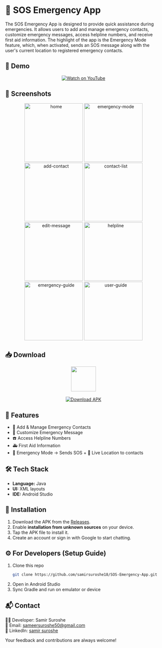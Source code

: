 # 🚨 SOS Emergency App

The SOS Emergency App is designed to provide quick assistance during emergencies. It allows users to add and manage emergency contacts, customize emergency messages, access helpline numbers, and receive first aid information. The highlight of the app is the Emergency Mode feature, which, when activated, sends an SOS message along with the user's current location to registered emergency contacts.

## 🎥 Demo

<p align="center">
  <a href="https://www.youtube.com/watch?v=ScsVUOd-dFw" target="_blank">
    <img src="https://img.shields.io/badge/Watch%20on%20YouTube-red?logo=youtube&logoColor=white&style=for-the-badge" alt="Watch on YouTube"/>
  </a>
</p>

## 📸 Screenshots

<p align="center">

  <img width="188" alt="home" src="https://github.com/user-attachments/assets/eff4749f-46b6-4e84-9a6f-e2ebf2a4c6dc" />
  <img width="188" alt="emergency-mode" src="https://github.com/user-attachments/assets/a39807fb-593f-4ee4-bf30-7be675a125b8" />
  <img width="188" alt="add-contact" src="https://github.com/user-attachments/assets/48c31c1e-9c03-41fc-a1b1-391ba8927514" />
  <img width="188" alt="contact-list" src="https://github.com/user-attachments/assets/cf05342e-f1d4-4070-959e-bb77a7cfd288" />
  <img width="188" alt="edit-message" src="https://github.com/user-attachments/assets/679176c1-fa8f-47aa-ad5e-b1b94a0ed263" />
  <img width="188" alt="helpline" src="https://github.com/user-attachments/assets/3a405148-3ad3-4524-867e-9cc867dd442f" />
  <img width="188" alt="emergency-guide" src="https://github.com/user-attachments/assets/8e79375f-6c5d-4c8b-b8af-765d794e3724" />
  <img width="188" alt="user-guide" src="https://github.com/user-attachments/assets/ceb9af0f-c87f-49e5-9b95-c3c4fd1db3f2" />

</p>

## 📥 Download

<p align="center">
  <img src="https://github.com/samirsuroshe18/SOS-Emergency-App/assets/130245723/5084bee7-56b8-4217-83ce-fd628879411f" width="80" height="80" >
  <br/><br/>
  <a href="https://github.com/samirsuroshe18/My-ChatApp/releases/tag/2.0.0">
    <img src="https://img.shields.io/badge/Download%20APK-blue?style=for-the-badge&logo=android" alt="Download APK"/>
  </a>
</p>

## 🚀 Features
- 👥 Add & Manage Emergency Contacts
- 📝 Customize Emergency Message
- ☎️ Access Helpline Numbers
- 🚑 First Aid Information
- 🚨 Emergency Mode → Sends SOS + 📍 Live Location to contacts

## 🛠️ Tech Stack
- **Language:** Java  
- **UI:** XML layouts  
- **IDE:** Android Studio  

## 📲 Installation
1. Download the APK from the [Releases](https://github.com/samirsuroshe18/My-ChatApp/releases/tag/2.0.0).  
2. Enable **installation from unknown sources** on your device.  
3. Tap the APK file to install it.  
4. Create an account or sign in with Google to start chatting.  

## ⚙️ For Developers (Setup Guide)
1. Clone this repo  
   ```bash
   git clone https://github.com/samirsuroshe18/SOS-Emergency-App.git
2. Open in Android Studio
6. Sync Gradle and run on emulator or device

## 📬 Contact
👨‍💻 Developer: Samir Suroshe  
📧 Email: [sameersuroshe50@gmail.com](mailto:sameersuroshe50@gmail.com)  
🔗 LinkedIn: [samir suroshe](https://www.linkedin.com/in/samir-suroshe-50b073271)  

Your feedback and contributions are always welcome!
